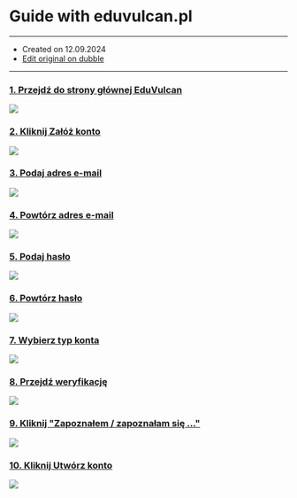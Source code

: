 Guide with eduvulcan.pl
=======================

* * *

*   Created on 12.09.2024
*   [Edit original on dubble](https://dubble.so/guides/guide-with-eduvulcanpl-9vmpobgtzpfutvxkkupx)

* * *

### [1\. Przejdź do strony głównej EduVulcan](https://eduvulcan.pl/)

![](https://dubble-prod-01.s3.amazonaws.com/assets/7e60889e-17ae-4157-8977-edd9d6b5feb9.png?0)

### [2\. Kliknij Załóż konto](https://eduvulcan.pl/)

![](https://d3q7ie80jbiqey.cloudfront.net/media/image/zoom/12c64b9a-d626-4a87-8f86-a3c467e6c079/2.5/80.465494791667/3.6812674743709?0)

### [3\. Podaj adres e-mail](https://eduvulcan.pl/utworzKonto)

![](https://d3q7ie80jbiqey.cloudfront.net/media/image/zoom/f3766a55-1efb-49fe-a604-544dd73fb080/2.5/48.789876302083/26.392124883504?0)

### [4\. Powtórz adres e-mail](https://eduvulcan.pl/utworzKonto)

![](https://d3q7ie80jbiqey.cloudfront.net/media/image/zoom/fa54d64c-8198-4627-85d2-1c497a7536ee/2.5/49.557291666667/34.443441286114?0)

### [5\. Podaj hasło](https://eduvulcan.pl/utworzKonto)

![](https://d3q7ie80jbiqey.cloudfront.net/media/image/zoom/3ad5c0f5-2df5-4742-818c-785b6d6c0e0b/2.5/49.557291666667/61.056908201305?0)

### [6\. Powtórz hasło](https://eduvulcan.pl/utworzKonto)

![](https://d3q7ie80jbiqey.cloudfront.net/media/image/zoom/8022040b-c4d6-4e96-af4d-3e15a1bd64ec/2.5/49.557291666667/58.970177073625?0)

### [7\. Wybierz typ konta](https://eduvulcan.pl/utworzKonto)

![](https://d3q7ie80jbiqey.cloudfront.net/media/image/zoom/eb61e298-6e7d-473f-9b16-578025de5e4b/2.5/48.789876302083/67.207886766076?0)

### [8\. Przejdź weryfikację](https://eduvulcan.pl/utworzKonto)

![](https://d3q7ie80jbiqey.cloudfront.net/media/image/zoom/416718b2-8be5-44c0-b4ed-3b44be755cc3/2.5/49.557291666667/59.415773532153?0)

### [9\. Kliknij "Zapoznałem / zapoznałam się ..."](https://eduvulcan.pl/utworzKonto)

![](https://d3q7ie80jbiqey.cloudfront.net/media/image/zoom/274d4639-0563-4594-9c67-6bf909f4dc0f/2.5/36.328125/34.961847623486?0)

### [10\. Kliknij Utwórz konto](https://eduvulcan.pl/utworzKonto)

![](https://d3q7ie80jbiqey.cloudfront.net/media/image/zoom/7e3a5b75-1cf7-4974-9ddf-85a4295fc745/2.5/49.557291666667/75.133970177074?0)
